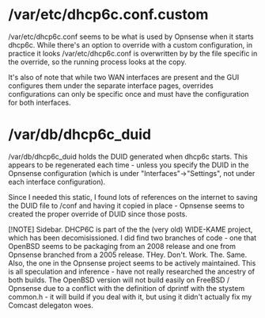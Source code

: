 # /var/etc/dhcp6c.conf.custom
/var/etc/dhcp6c.conf seems to be what is used by Opnsense when it starts dhcp6c.  While there's an option to override with a custom configuration, in practice it looks /var/etc/dhcp6c.conf is overwritten by by the file specific in the override, so the running process looks at the copy.

It's also of note that while two WAN interfaces are present and the GUI configures them under the separate interface pages, overrides configurations can only be specific once and must have the configuration for both interfaces.

# /var/db/dhcp6c_duid
/var/db/dhcp6c_duid holds the DUID generated when dhcp6c starts.  This appears to be regenerated each time - unless you specify the DUID in the Opnsense configuration (which is under "Interfaces"->"Settings", not under each interface configuration). 

Since I needed this static, I found lots of references on the internet to saving the DUID file to /conf and having it copied in place - Opnsense seems to created the proper override of DUID since those posts.

[!NOTE]
Sidebar.  DHCP6C is part of the the (very old) WIDE-KAME project, which has been decomisissioned.  I did find two branches of code - one that OpenBSD seems to be packaging from an 2008 release and one from Opnsense branched from a 2005 release.   THey. Don't. Work. The. Same.   Also, the one in the Opnsense project seems to be actively maintained.  This is all speculation and inference - have not really researched the ancestry of both builds.  The OpenBSD version will not build easily on FreeBSD / Opnsense due to a conflict with the definition of dprintf with the stystem common.h - it will build if you deal with it, but using it didn't actually fix my Comcast delegaton woes.

